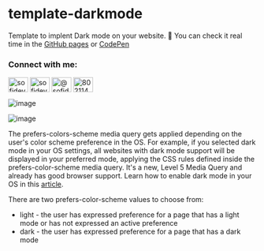 # template-darkmode
Template to implent Dark mode on your website. 💙
You can check it real time in the [GitHub pages](https://sofidevo.github.io/template-darkmode/) or [CodePen](https://codepen.io/sofidev/pen/PoxBEyE)

<h3 align="left">Connect with me:</h3>
<p align="left">
<a href="https://codepen.io/sofidev" target="blank"><img align="center" src="https://raw.githubusercontent.com/rahuldkjain/github-profile-readme-generator/master/src/images/icons/Social/codepen.svg" alt="sofidev" height="30" width="40" /></a>
<a href="https://linkedin.com/in/sofidev" target="blank"><img align="center" src="https://raw.githubusercontent.com/rahuldkjain/github-profile-readme-generator/master/src/images/icons/Social/linked-in-alt.svg" alt="sofidev" height="30" width="40" /></a>
<a href="https://www.youtube.com/c/@sofidev" target="blank"><img align="center" src="https://raw.githubusercontent.com/rahuldkjain/github-profile-readme-generator/master/src/images/icons/Social/youtube.svg" alt="@sofidev" height="30" width="40" /></a>
<a href="https://discord.gg/802114375732690992" target="blank"><img align="center" src="https://raw.githubusercontent.com/rahuldkjain/github-profile-readme-generator/master/src/images/icons/Social/discord.svg" alt="802114375732690992" height="30" width="40" /></a>
</p>

![image](https://github.com/SofiDevO/template-darkmode/assets/102200061/dcd31339-8330-48d9-ae10-66ea2e04df98)

![image](https://github.com/SofiDevO/template-darkmode/assets/102200061/807a6959-0fa1-41d2-9683-721fd4d7c923)




The prefers-colors-scheme media query gets applied depending on the user's color scheme preference in the OS. For example, if you selected dark mode in your OS settings, all websites with dark mode support will be displayed in your preferred mode, applying the CSS rules defined inside the prefers-color-scheme media query. It's a new, Level 5 Media Query and already has good browser support. Learn how to enable dark mode in your OS in this [article](https://www.howtogeek.com/449742/the-ultimate-guide-to-enabling-dark-mode-everywhere/).

There are two prefers-color-scheme values to choose from:

- light - the user has expressed preference for a page that has a light mode or has not expressed an active preference
- dark - the user has expressed preference for a page that has a dark mode
